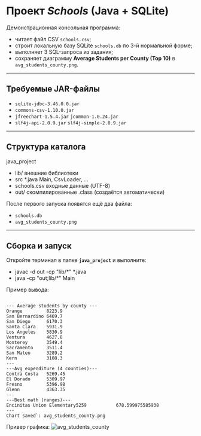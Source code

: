 # Проект *Schools* (Java + SQLite)

Демонстрационная консольная программа:

* читает файл CSV `schools.csv`;
* строит локальную базу SQLite `schools.db` по 3-й нормальной форме;
* выполняет 3 SQL-запроса из задания;
* сохраняет диаграмму **Average Students per County (Top 10)** в `avg_students_county.png`.

---

## Требуемые JAR-файлы

* `sqlite-jdbc-3.46.0.0.jar`  
* `commons-csv-1.10.0.jar`  
* `jfreechart-1.5.4.jar`   `jcommon-1.0.24.jar`  
* `slf4j-api-2.0.9.jar`    `slf4j-simple-2.0.9.jar`

---

## Структура каталога

java_project
  -  lib/ внешние библиотеки
  -  src *.java Main, CsvLoader, …
  -  schools.csv входные данные (UTF-8)
  - out/ скомпилированные .class (создаётся автоматически)


После первого запуска появятся ещё два файла:

* `schools.db`  
* `avg_students_county.png`

---

## Сборка и запуск

Откройте терминал в папке **`java_project`** и выполните:

-  javac -d out -cp "lib/*" *.java
-  java  -cp "out;lib/*" Main


Пример вывода:

```

--- Average students by county ---
Orange         8223.9
San Bernardino 6469.7
San Diego      6170.3
Santa Clara    5931.9
Los Angeles    5830.9
Ventura        4627.8
Monterey       3549.4
Sacramento     3511.4
San Mateo      3289.2
Kern           3108.3
---
---Avg expenditure (4 counties)---
Contra Costa   5269.45
El Dorado      5309.97
Fresno         5396.98
Glenn          4363.35        
---
---Best math (ranges)---
Encinitas Union Elementary5259           678.599975585938
---
Chart saved`: avg_students_county.png
```


Привер графика:
![avg_students_county](https://github.com/user-attachments/assets/e7e7813c-7c8b-45c4-8239-2384dc777ae3)


